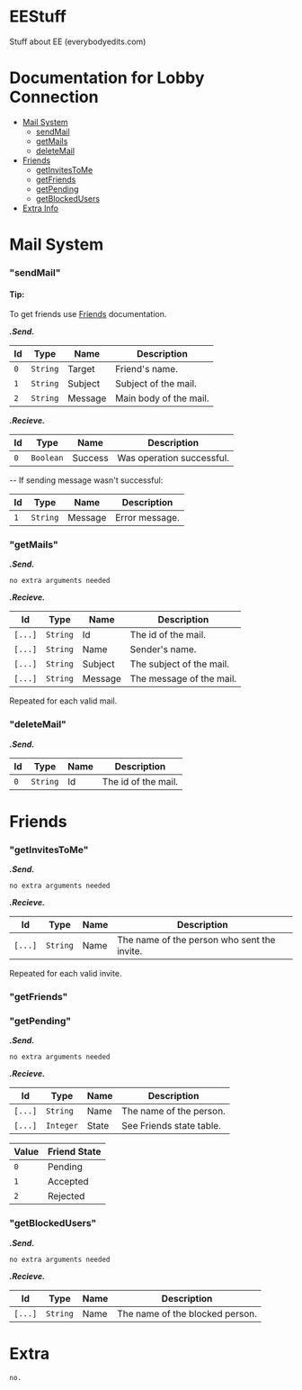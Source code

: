 # EEStuff
Stuff about EE (everybodyedits.com)

# Documentation for Lobby Connection
 - [Mail System](#mail)
   - [sendMail](#mail-send)
   - [getMails](#mail-get)
   - [deleteMail](#mail-delete)
 - [Friends](#friends)
   - [getInvitesToMe](#friends-invites)
   - [getFriends](#friends-get)
   - [getPending](#friends-pendings)
   - [getBlockedUsers](#friends-blocked)
 - [Extra Info](#extra)

# <a id="mail">Mail System</a>
### <a id="mail-send">"sendMail"</a>
#### Tip:
To get friends use [Friends](#friends) documentation.

__*.Send.*__

| Id   | Type        | Name               | Description
| ---  | ---         | ----               | -----------
| `0`  | `String`    | Target             | Friend's name.
| `1`  | `String`    | Subject            | Subject of the mail.
| `2`  | `String`    | Message            | Main body of the mail.

__*.Recieve.*__

| Id   | Type        | Name               | Description
| ---  | ---         | ----               | -----------
| `0`  | `Boolean`   | Success            | Was operation successful.

-- If sending message wasn't successful:

| Id   | Type        | Name               | Description
| ---  | ---         | ----               | -----------
| `1`  | `String`    | Message            | Error message.

### <a id="mail-get">"getMails"</a>

__*.Send.*__

```
no extra arguments needed
```

__*.Recieve.*__

| Id      | Type     | Name          | Description
| ---     | ----     | ----          | -----------
| `[...]` | `String` | Id            | The id of the mail.
| `[...]` | `String` | Name          | Sender's name.
| `[...]` | `String` | Subject       | The subject of the mail.
| `[...]` | `String` | Message       | The message of the mail.

Repeated for each valid mail.

### <a id="mail-delete">"deleteMail"</a>

__*.Send.*__

| Id  | Type     | Name          | Description
| --- | ----     | ----          | -----------
| `0` | `String` | Id            | The id of the mail.

# <a id="friends">Friends</a>
### <a id="friends-invites">"getInvitesToMe"</a>

__*.Send.*__

```
no extra arguments needed
```

__*.Recieve.*__

| Id      | Type     | Name          | Description
| ---     | ----     | ----          | -----------
| `[...]` | `String` | Name          | The name of the person who sent the invite.

Repeated for each valid invite.

### <a id="friends-get">"getFriends"</a>
### <a id="friends-pendings">"getPending"</a>

__*.Send.*__

```
no extra arguments needed
```

__*.Recieve.*__

| Id      | Type     | Name  | Description
| ---     | ----     | ----  | -----------
| `[...]` | `String` | Name  | The name of the person.
| `[...]` | `Integer`| State | See Friends state table.

| Value | Friend State
| ----- | ----------
| `0`   | Pending
| `1`   | Accepted
| `2`   | Rejected

### <a id="friends-blocked">"getBlockedUsers"</a>

__*.Send.*__

```
no extra arguments needed
```

__*.Recieve.*__

| Id      | Type     | Name          | Description
| ---     | ----     | ----          | -----------
| `[...]` | `String` | Name          | The name of the blocked person.

# <a id="extra">Extra</a>
```
no.
```
